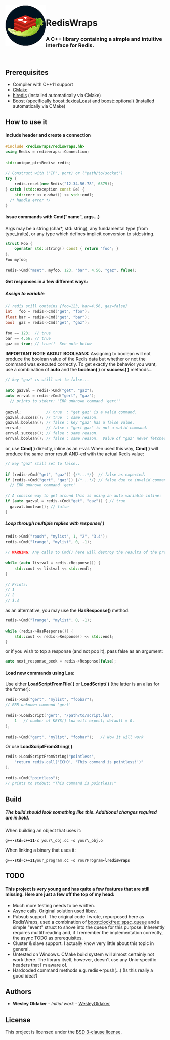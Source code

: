 <img align="left" src="logo.png" />

# RedisWraps
### A C++ library containing a simple and intuitive interface for Redis.
<br/>

## Prerequisites
- Compiler with C++11 support
- [CMake](https://cmake.org/)
- [hiredis](https://github.com/redis/hiredis) (installed automatically via CMake)
- [Boost](http://www.boost.org/) (specifically [boost::lexical\_cast](http://www.boost.org/doc/libs/release/libs/lexical_cast/) and [boost::optional](http://www.boost.org/doc/libs/release/lib/optional/)) (installed automatically via CMake)

## How to use it
#### Include header and create a connection

```C++
#include <rediswraps/rediswraps.hh>
using Redis = rediswraps::Connection;

std::unique_ptr<Redis> redis;

// Construct with ("IP", port) or ("path/to/socket")
try {
	redis.reset(new Redis("12.34.56.78", 6379));
} catch (std::exception const &e) {
	std::cerr << e.what() << std::endl;
  /* handle error */
}
```

#### Issue commands with Cmd("name", args...)

Args may be a string (char\*, std::string), any fundamental type (from type\_traits), or any type which defines implicit conversion to std::string.

```C++
struct Foo {
	operator std::string() const { return "foo"; }
};
Foo myfoo;

redis->Cmd("mset", myfoo, 123, "bar", 4.56, "gaz", false);
```

#### Get responses in a few different ways:
##### Assign to variable

```C++
// redis still contains {foo=123, bar=4.56, gaz=false}
int   foo = redis->Cmd("get", "foo");
float bar = redis->Cmd("get", "bar");
bool  gaz = redis->Cmd("get", "gaz");

foo == 123;  // true
bar == 4.56; // true
gaz == true; // true!!  See note below
```

**IMPORTANT NOTE ABOUT BOOLEANS:** Assigning to boolean will not produce the boolean value of the Redis data but whether or not the command was executed correctly.
To get exactly the behavior you want, use a combination of **auto** and the **boolean( )** or **success( )** methods...

```C++
// key "gaz" is still set to false...

auto gazval = redis->Cmd("get", "gaz");
auto errval = redis->Cmd("gert", "gaz");
  // prints to stderr: "ERR unknown command 'gert'"

gazval;           // true  : "get gaz" is a valid command.
gazval.success(); // true  : same reason.
gazval.boolean(); // false : key "gaz" has a false value.
errval;           // false : "gert gaz" is not a valid command.
errval.success(); // false : same reason.
errval.boolean(); // false : same reason.  Value of "gaz" never fetched.
```

or, use **Cmd( )** directly, inline as an r-val.
When used this way, **Cmd( )** will produce the same error result AND-ed with the actual Redis value:

```C++
// key "gaz" still set to false..

if (redis->Cmd("get", "gaz")) {/*...*/}  // false as expected.
if (redis->Cmd("gert", "gaz")) {/*...*/} // false due to invalid command error.
  // ERR unknown command 'gert'

// A concise way to get around this is using an auto variable inline:
if (auto gazval = redis->Cmd("get", "gaz")) { // true
  gazval.boolean(); // false
}
```

##### Loop through multiple replies with response( )

```C++
redis->Cmd("rpush", "mylist", 1, "2", "3.4");
redis->Cmd("lrange", "mylist", 0, -1);

// WARNING: Any calls to Cmd() here will destroy the results of the previous lrange call!

while (auto listval = redis->Response()) {
	std::cout << listval << std::endl;
}

// Prints:
// 1
// 2
// 3.4
```

as an alternative, you may use the **HasResponse()** method:

```C++
redis->Cmd("lrange", "mylist", 0, -1);

while (redis->HasResponse()) {
	std::cout << redis->Response() << std::endl;
}
```

or if you wish to top a response (and not pop it), pass false as an argument:

```C++
auto next_response_peek = redis->Response(false);
```

#### Load new commands using Lua:

Use either **LoadScriptFromFile( )** or **LoadScript( )** (the latter is an alias for the former):

```C++
redis->Cmd("gert", "mylist", "foobar");
// ERR unknown command 'gert'

redis->LoadScript("gert", "/path/to/script.lua",
	1   // number of KEYS[] Lua will expect; default = 0.
);

redis->Cmd("gert", "mylist", "foobar");   // Now it will work
```

Or use **LoadScriptFromString( )**:

```C++
redis->LoadScriptFromString("pointless", 
	"return redis.call('ECHO', 'This command is pointless!')"
);

redis->Cmd("pointless");
// prints to stdout: "This command is pointless!"
```

## Build

##### The build should look something like this.  Additional changes required are in bold.
When building an object that uses it:

`g++`**`-std=c++11`**`-c your\_obj.cc -o your\_obj.o`

When linking a binary that uses it:

`g++`**`-std=c++11`**`your_program.cc -o YourProgram`**`-lrediswraps`**

## TODO

#### This project is very young and has quite a few features that are still missing.  Here are just a few off the top of my head:

- Much more testing needs to be written.
- Async calls.  Original solution used [libev](http://software.schmorp.de/pkg/libev.html).
- Pubsub support.  The original code I wrote, repurposed here as RedisWraps, used a combination of [boost::lockfree::spsc\_queue](http://www.boost.org/doc/libs/release/doc/html/boost/lockfree/spsc_queue.html) and a simple "event" struct to shove into the queue for this purpose.  Inherently requires multithreading and, if I remember the implementation correctly, the async TODO as prerequisites.
- Cluster & slave support.  I actually know very little about this topic in general.
- Untested on Windows.  CMake build system will almost certainly not work there.  The library itself, however, doesn't use any Unix-specific headers that I'm aware of.
- Hardcoded command methods e.g. redis->rpush(...) (Is this really a good idea?)

## Authors

* **Wesley Oldaker** - *Initial work* - [WesleyOldaker](https://github.com/woldaker)

## License

This project is licensed under the [BSD 3-clause license](LICENSE).

